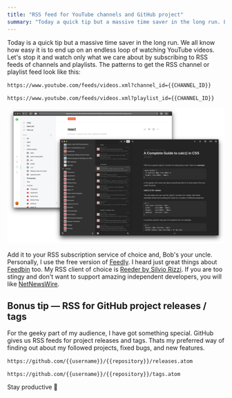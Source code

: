 ```yaml
---
title: "RSS feed for YouTube channels and GitHub project"
summary: "Today a quick tip but a massive time saver in the long run. Let's stop being hooked on suggested youtube vides and watch only what we really care about."
---
```


Today is a quick tip but a massive time saver in the long run. We all know how easy it is to end up on an endless loop of watching YouTube videos. Let's stop it and watch only what we care about by subscribing to RSS feeds of channels and playlists. The patterns to get the RSS channel or playlist feed look like this:

```
https://www.youtube.com/feeds/videos.xml?channel_id={{CHANNEL_ID}}
```

```
https://www.youtube.com/feeds/videos.xml?playlist_id={{CHANNEL_ID}}
```

![Feedly and Reeder is my favourite RSS combo](2020-03-18-1.jpg)

Add it to your RSS subscription service of choice and, Bob's your uncle. Personally, I use the free version of [Feedly](http://feedly.com/). I heard just great things about [Feedbin](https://feedbin.com) too. My RSS client of choice is [Reeder by Silvio Rizzi](https://www.reederapp.com). If you are too stingy and don't want to support amazing independent developers, you will like [NetNewsWire](https://ranchero.com/netnewswire/).

## Bonus tip — RSS for GitHub project releases / tags

For the geeky part of my audience, I have got something special. GitHub gives us RSS feeds for project releases and tags. Thats my preferred way of finding out about my followed projects, fixed bugs, and new features.

```
https://github.com/{{username}}/{{repository}}/releases.atom
```

```
https://github.com/{{username}}/{{repository}}/tags.atom
```

Stay productive 👋
